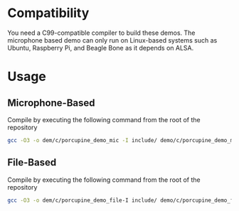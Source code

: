 # Compatibility

You need a C99-compatible compiler to build these demos. The microphone based demo can only run on Linux-based systems
such as Ubuntu, Raspberry Pi, and Beagle Bone as it depends on ALSA.

# Usage

## Microphone-Based

Compile by executing the following command from the root of the repository

```bash
gcc -O3 -o dem/c/porcupine_demo_mic -I include/ demo/c/porcupine_demo_mic.c -ldl -lasound
```

## File-Based

Compile by executing the following command from the root of the repository

```bash
gcc -O3 -o dem/c/porcupine_demo_file-I include/ demo/c/porcupine_demo_file.c -ldl -lasound
```